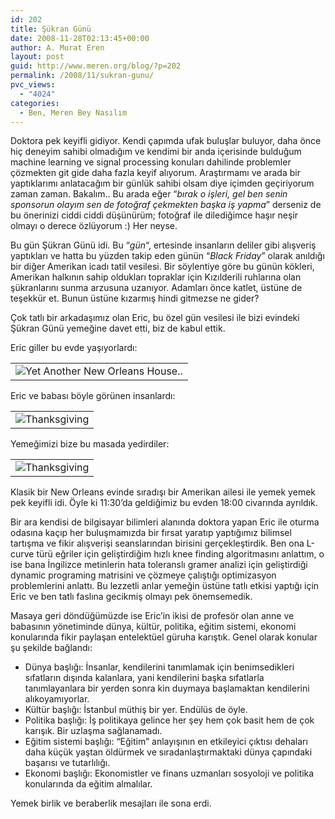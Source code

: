 ```yaml
---
id: 202
title: Şükran Günü
date: 2008-11-28T02:13:45+00:00
author: A. Murat Eren
layout: post
guid: http://www.meren.org/blog/?p=202
permalink: /2008/11/sukran-gunu/
pvc_views:
  - "4024"
categories:
  - Ben, Meren Bey Nasılım
---
```

Doktora pek keyifli gidiyor. Kendi çapımda ufak buluşlar buluyor, daha önce hiç deneyim sahibi olmadığım ve kendimi bir anda içerisinde bulduğum machine learning ve signal processing konuları dahilinde problemler çözmekten git gide daha fazla keyif alıyorum. Araştırmamı ve arada bir yaptıklarımı anlatacağım bir günlük sahibi olsam diye içimden geçiriyorum zaman zaman. Bakalım.. Bu arada eğer &#8220;_bırak o işleri, gel ben senin sponsorun olayım sen de fotoğraf çekmekten başka iş yapma_&#8221; derseniz de bu önerinizi ciddi ciddi düşünürüm; fotoğraf ile dilediğimce haşır neşir olmayı o derece özlüyorum :) Her neyse.

Bu gün Şükran Günü idi. Bu &#8220;_gün_&#8220;, ertesinde insanların deliler gibi alışveriş yaptıkları ve hatta bu yüzden takip eden günün &#8220;_Black Friday_&#8221; olarak anıldığı bir diğer Amerikan icadı tatil vesilesi. Bir söylentiye göre bu günün kökleri, Amerikan halkının sahip oldukları topraklar için Kızılderili ruhlarına olan şükranlarını sunma arzusuna uzanıyor. Adamları önce katlet, üstüne de teşekkür et. Bunun üstüne kızarmış hindi gitmezse ne gider?

Çok tatlı bir arkadaşımız olan Eric, bu özel gün vesilesi ile bizi evindeki Şükran Günü yemeğine davet etti, biz de kabul ettik.

Eric giller bu evde yaşıyorlardı:

<table border="0" width="100%">
  <tr>
    <td align="center">
      <img title="Eric's place" src="http://lh4.ggpht.com/_x7Afx6WcB1c/SS87q4ktHTI/AAAAAAAAEqU/ulTCZk6b_xc/s800/Thanksgiving-01.jpg" alt="Yet Another New Orleans House.." />
    </td>
  </tr>
</table>

Eric ve babası böyle görünen insanlardı:

<table border="0" width="100%">
  <tr>
    <td align="center">
      <img src="http://lh5.ggpht.com/_x7Afx6WcB1c/SS-HRKLBoPI/AAAAAAAAEq0/inpza8JXQTM/s800/Thanksgiving-03.jpg" alt="Thanksgiving" />
    </td>
  </tr>
</table>

Yemeğimizi bize bu masada yedirdiler:

<table border="0" width="100%">
  <tr>
    <td align="center">
      <img src="http://lh5.ggpht.com/_x7Afx6WcB1c/SS-HQwYmjQI/AAAAAAAAEqs/DTfOecKTyck/s800/Thanksgiving-02.jpg" alt="Thanksgiving" />
    </td>
  </tr>
</table>

Klasik bir New Orleans evinde sıradışı bir Amerikan ailesi ile yemek yemek pek keyifli idi. Öyle ki 11:30&#8217;da geldiğimiz bu evden 18:00 civarında ayrıldık.

Bir ara kendisi de bilgisayar bilimleri alanında doktora yapan Eric ile oturma odasına kaçıp her buluşmamızda bir fırsat yaratıp yaptığımız bilimsel tartışma ve fikir alışverişi seanslarından birisini gerçekleştirdik. Ben ona L-curve türü eğriler için geliştirdiğim hızlı knee finding algoritmasını anlattım, o ise bana İngilizce metinlerin hata toleranslı gramer analizi için geliştirdiği dynamic programing matrisini ve çözmeye çalıştığı optimizasyon problemlerini anlattı. Bu lezzetli anlar yemeğin üstüne tatlı etkisi yaptığı için Eric ve ben tatlı faslına gecikmiş olmayı pek önemsemedik.

Masaya geri döndüğümüzde ise Eric&#8217;in ikisi de profesör olan anne ve babasının yönetiminde dünya, kültür, politika, eğitim sistemi, ekonomi konularında fikir paylaşan entelektüel güruha karıştık. Genel olarak konular şu şekilde bağlandı:

  * Dünya başlığı: İnsanlar, kendilerini tanımlamak için benimsedikleri sıfatların dışında kalanlara, yani kendilerini başka sıfatlarla tanımlayanlara bir yerden sonra kin duymaya başlamaktan kendilerini alıkoyamıyorlar.
  * Kültür başlığı: İstanbul müthiş bir yer. Endülüs de öyle.
  * Politika başlığı: İş politikaya gelince her şey hem çok basit hem de çok karışık. Bir uzlaşma sağlanamadı.
  * Eğitim sistemi başlığı: &#8220;Eğitim&#8221; anlayışının en etkileyici çıktısı dehaları daha küçük yaştan öldürmek ve sıradanlaştırmaktaki dünya çapındaki başarısı ve tutarlılığı.
  * Ekonomi başlığı: Ekonomistler ve finans uzmanları sosyoloji ve politika konularında da eğitim almalılar.

Yemek birlik ve beraberlik mesajları ile sona erdi.